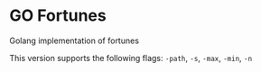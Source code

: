 # GO Fortunes

Golang implementation of fortunes

This version supports the following flags: `-path`, `-s`, `-max`, `-min`, `-n`
